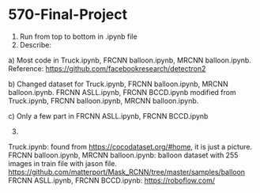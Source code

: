 # 570-Final-Project
1) Run from top to bottom in .ipynb file
2) Describe:

 a) Most code in Truck.ipynb, FRCNN balloon.ipynb, MRCNN balloon.ipynb.
    Reference: https://github.com/facebookresearch/detectron2
    
 b) Changed dataset for Truck.ipynb, FRCNN balloon.ipynb, MRCNN balloon.ipynb.
    FRCNN ASLL.ipynb, FRCNN BCCD.ipynb modified from Truck.ipynb, FRCNN balloon.ipynb, MRCNN balloon.ipynb.
    
 c) Only a few part in FRCNN ASLL.ipynb, FRCNN BCCD.ipynb
 
3) 
  Truck.ipynb: found from https://cocodataset.org/#home, it is just a picture.
  FRCNN balloon.ipynb, MRCNN balloon.ipynb: balloon dataset with 255 images in train file with jason file.
  https://github.com/matterport/Mask_RCNN/tree/master/samples/balloon
  FRCNN ASLL.ipynb, FRCNN BCCD.ipynb: 
  https://roboflow.com/
